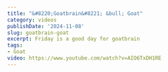 ```yaml
---
title: "&#8220;Goatbrain&#8221; &bull; Goat"
category: videos
publishDate: '2024-11-08'
slug: goatbrain-goat
excerpt: Friday is a good day for goatbrain
tags:
- Goat
video: https://www.youtube.com/watch?v=AIO6TxDH1RE
---
```


